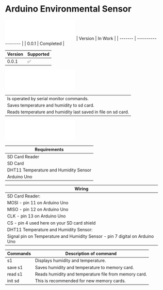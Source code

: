 # Arduino Environmental Sensor
![Version](/img/VERSION.png)
| Version | In Work            |
| ------- | ------------------ |
|  0.0.1 | Completed |

| Version  | Supported |
| ------------- | ------------- |
|  0.0.1  | :white_check_mark: |

![FEATURES](/img/FEATURES.png)

|   | 
| ------------- | 
| Is operated by serial monitor commands. |
| Saves temperature and humidity to sd card. |
| Reads temperature and humidity last saved in file on sd card. |

![INFO](/img/INFO.png)

|  Requirements | 
| ------------- | 
| SD Card Reader |
| SD Card |
| DHT11 Temperature and Humidity Sensor |
| Arduino Uno |

|  Wiring | 
| ------------- | 
| SD Card Reader: |
| MOSI - pin 11 on Arduino Uno |
| MISO - pin 12 on Arduino Uno |
| CLK - pin 13 on Arduino Uno |
| CS - pin 4 used here on your SD card shield |
| DHT11 Temperature and Humidity Sensor: |
| Signal pin on Temperature and Humidity Sensor - pin 7 digital on Arduino Uno |

|  Commands | Description of command |
| --------- | ---------------------- | 
| s1        | Displays humidity and temperature. |
| save s1   | Saves humidity and temperature to memory card. |
| read s1   | Reads humidity and temperature file from memory card. |
| init sd   | This is recommended for new memory cards. |

